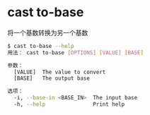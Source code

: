 # cast to-base

将一个基数转换为另一个基数

```bash
$ cast to-base --help
用法： cast to-base [OPTIONS] [VALUE] [BASE]

参数：
  [VALUE]  The value to convert
  [BASE]   The output base

选项：
  -i, --base-in <BASE_IN>  The input base
  -h, --help               Print help
```